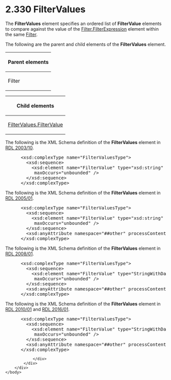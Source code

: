 <html dir="LTR" xmlns:mshelp="http://msdn.microsoft.com/mshelp" xmlns:ddue="http://ddue.schemas.microsoft.com/authoring/2003/5" xmlns:xlink="http://www.w3.org/1999/xlink" xmlns:tool="http://www.microsoft.com/tooltip">
    <head>
        <meta http-equiv="Content-Type" content="text/html; CHARSET=utf-8"></meta>
        <meta name="save" content="history"></meta>
        <title>2.330 FilterValues</title>
        <xml>
            <mshelp:toctitle title="2.330 FilterValues"></mshelp:toctitle>
            <mshelp:rltitle title="[MS-RDL]: FilterValues"></mshelp:rltitle>
            <mshelp:keyword index="A" term="6bd82e79-e154-4159-94ef-b950fbba402d"></mshelp:keyword>
            <mshelp:attr name="DCSext.ContentType" value="open specification"></mshelp:attr>
            <mshelp:attr name="AssetID" value="6bd82e79-e154-4159-94ef-b950fbba402d"></mshelp:attr>
            <mshelp:attr name="TopicType" value="kbRef"></mshelp:attr>
            <mshelp:attr name="DCSext.Title" value="[MS-RDL]: FilterValues" />
        </xml>
    </head>
    <body>
        <div id="header">
            <h1 class="heading">2.330 FilterValues</h1>
        </div>
        <div id="mainSection">
            <div id="mainBody">
                <div id="allHistory" class="saveHistory"></div>
                <div id="sectionSection0" class="section" name="collapseableSection">
                    

<p>The <b>FilterValues</b> element specifies an ordered list of
<b>FilterValue</b> elements to compare against the value of the <a href="6cfe60b1-d7e0-4e1e-807e-0ca41147cc29.html">Filter.FilterExpression</a>
element within the same <a href="c0f6a66a-1055-4f4d-b1e7-4fc47b588ed2.html">Filter</a>.</p>

<p>The following are the parent and child elements of the <b>FilterValues</b>
element.</p>

<table>
 <thead>
  <tr>
   <th>
   <p>Parent elements</p>
   </th>
  </tr>
 </thead>
 <tr>
  <td>
  <p>Filter</p>
  </td>
 </tr>
</table>

<p> </p>

<table>
 <thead>
  <tr>
   <th>
   <p>Child elements</p>
   </th>
  </tr>
 </thead>
 <tr>
  <td>
  <p><a href="b51efba3-fe3e-4d6c-a95b-c047cca07efb.html">FilterValues.FilterValue</a>
  </p>
  </td>
 </tr>
</table>

<p>The following is the XML Schema definition of the <b>FilterValues</b>
element in <a href="a7e2ad00-07c8-4f6d-80ab-3ad55df7b233.html">RDL 2003/10</a>.</p>

<dl>
<dd>
<div><pre> &lt;xsd:complexType name=&quot;FilterValuesType&quot;&gt;
   &lt;xsd:sequence&gt;
     &lt;xsd:element name=&quot;FilterValue&quot; type=&quot;xsd:string&quot; 
      maxOccurs=&quot;unbounded&quot; /&gt;
   &lt;/xsd:sequence&gt;
 &lt;/xsd:complexType&gt;
</pre></div>
</dd></dl>

<p>The following is the XML Schema definition of the <b>FilterValues</b>
element in <a href="3ebe2912-4958-4832-b391-cad1f5e13338.html">RDL 2005/01</a>.</p>

<dl>
<dd>
<div><pre> &lt;xsd:complexType name=&quot;FilterValuesType&quot;&gt;
   &lt;xsd:sequence&gt;
     &lt;xsd:element name=&quot;FilterValue&quot; type=&quot;xsd:string&quot; 
      maxOccurs=&quot;unbounded&quot; /&gt;
   &lt;/xsd:sequence&gt;
   &lt;xsd:anyAttribute namespace=&quot;##other&quot; processContents=&quot;skip&quot; /&gt;
 &lt;/xsd:complexType&gt;
</pre></div>
</dd></dl>

<p>The following is the XML Schema definition of the <b>FilterValues</b>
element in <a href="1e855f94-4617-47e4-b89e-0856c6cb420f.html">RDL 2008/01</a>.</p>

<dl>
<dd>
<div><pre> &lt;xsd:complexType name=&quot;FilterValuesType&quot;&gt;
   &lt;xsd:sequence&gt;
     &lt;xsd:element name=&quot;FilterValue&quot; type=&quot;StringWithDataTypeAttribute&quot; 
      maxOccurs=&quot;unbounded&quot; /&gt;
   &lt;/xsd:sequence&gt;
   &lt;xsd:anyAttribute namespace=&quot;##other&quot; processContents=&quot;skip&quot; /&gt;
 &lt;/xsd:complexType&gt;
</pre></div>
</dd></dl>

<p>The following is the XML Schema definition of the <b>FilterValues</b>
element in <a href="3428e690-a348-4ec7-8a6a-8efb42d2cdee.html">RDL 2010/01</a>
and <a href="52ce3983-2bfc-4e72-9359-42aaf5fe4509.html">RDL 2016/01</a>.</p>

<dl>
<dd>
<div><pre> &lt;xsd:complexType name=&quot;FilterValuesType&quot;&gt;
   &lt;xsd:sequence&gt;
     &lt;xsd:element name=&quot;FilterValue&quot; type=&quot;StringWithDataTypeAttribute&quot; 
      maxOccurs=&quot;unbounded&quot; /&gt;
   &lt;/xsd:sequence&gt;
   &lt;xsd:anyAttribute namespace=&quot;##other&quot; processContents=&quot;lax&quot; /&gt;
 &lt;/xsd:complexType&gt;
</pre></div>
</dd></dl>


                </div>
            </div>
        </div>
    </body>
</html>